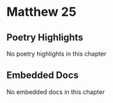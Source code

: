 # Matthew 25

## Poetry Highlights

No poetry highlights in this chapter

## Embedded Docs

No embedded docs in this chapter

